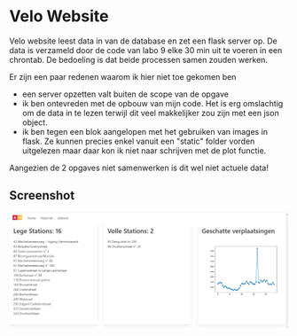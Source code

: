 # Velo Website
Velo website leest data in van de database en zet een flask server op.
De data is verzameld door de code van labo 9 elke 30 min uit te voeren
in een chrontab. De bedoeling is dat 
beide processen samen zouden werken.

Er zijn een paar redenen waarom ik hier niet toe gekomen ben
- een server opzetten valt buiten de scope van de opgave
- ik ben ontevreden met de opbouw van mijn code. Het is erg omslachtig om de data in te lezen terwijl dit veel makkelijker
zou zijn met een json object.
- ik ben tegen een blok aangelopen met het gebruiken
van images in flask. Ze kunnen precies enkel vanuit een "static" folder
vorden uitgelezen maar daar kon ik niet naar schrijven met de plot functie.

Aangezien de 2 opgaves niet samenwerken is dit wel niet actuele data! 


## Screenshot
![img.png](img.png)